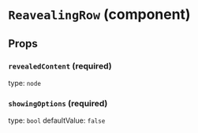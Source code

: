 `ReavealingRow` (component)
===========================



Props
-----

### `revealedContent` (required)

type: `node`


### `showingOptions` (required)

type: `bool`
defaultValue: `false`

